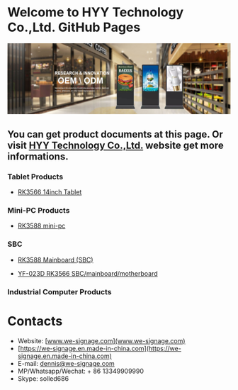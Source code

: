 # Welcome to HYY Technology Co.,Ltd. GitHub Pages

![](banner.jpeg)
## You can get product documents at this page. Or visit [HYY Technology Co.,Ltd.](www.we-signage.com) website get more informations.

### Tablet Products
- [RK3566 14inch Tablet](https://github.com/pengyixing/RK3566-14inch-Tablet)

### Mini-PC Products
- [RK3588 mini-pc](https://github.com/pengyixing/RK3588-Development-Board/blob/main/mini-pc.md)

### SBC
- [RK3588 Mainboard (SBC)](https://github.com/pengyixing/RK3588-Development-Board)

- [YF-023D RK3566 SBC/mainboard/motherboard](https://github.com/pengyixing/RK3566-14inch-Tablet/blob/main/YF-023D_RK3566_SBC.md)

### Industrial Computer Products

# Contacts
- Website: [www.we-signage.com](www.we-signage.com)
- [https://we-signage.en.made-in-china.com](https://we-signage.en.made-in-china.com)
- E-mail: dennis@we-signage.com
- MP/Whatsapp/Wechat: + 86 13349909990
- Skype: solled686